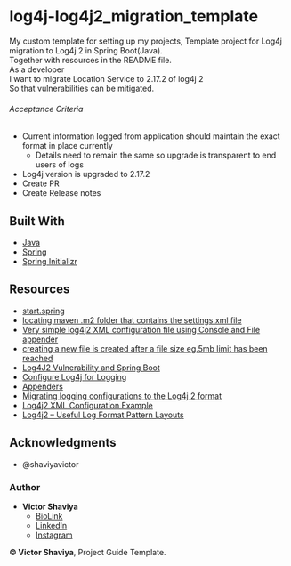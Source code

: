 # log4j-log4j2_migration_template
My custom template for setting up my projects, Template project for Log4j migration to Log4j 2 in Spring Boot(Java).           
Together with resources in the README file.           
As a developer          
I want to migrate Location Service to 2.17.2 of log4j 2         
So that vulnerabilities can be mitigated.         

###### Acceptance Criteria
- Current information logged from application should maintain the exact format in place currently 
   - Details need to remain the same so upgrade is transparent to end users of logs
-  Log4j version is upgraded to 2.17.2
-  Create PR
-  Create Release notes

## Built With

* [Java](https://docs.oracle.com/javase/8/docs/api/)
* [Spring](https://docs.spring.io/spring-framework/docs/current/reference/html/)
* [Spring Initializr](https://start.spring.io/)

## Resources
- [start.spring](https://start.spring.io/#!type=maven-project&language=java&platformVersion=2.7.1&packaging=jar&jvmVersion=1.8&groupId=com.example&artifactId=log4j2&name=log4j2&description=Template%20project%20for%20Log4j%20migration%20to%20Log4j%202%20in%20Spring%20Boot(Java).%20Together%20with%20resources%20in%20the%20README%20file.&packageName=com.example.log4j2&dependencies=devtools,lombok,web,security,h2,postgresql)
- [locating maven .m2 folder that contains the settings.xml file](https://stackoverflow.com/a/6084599/17420216)
- [Very simple log4j2 XML configuration file using Console and File appender](https://stackoverflow.com/a/21206994/17420216)
- [creating a new file is created after a file size eg.5mb limit has been reached](https://stackoverflow.com/a/13849455/17420216)
- [Log4J2 Vulnerability and Spring Boot](https://spring.io/blog/2021/12/10/log4j2-vulnerability-and-spring-boot)
- [Configure Log4j for Logging](https://docs.spring.io/spring-boot/docs/current/reference/html/howto.html#howto.logging.log4j)
- [Appenders](https://logging.apache.org/log4j/2.x/manual/appenders.html)
- [Migrating logging configurations to the Log4j 2 format](https://logging.apache.org/log4j/2.x/manual/migration.html)
- [Log4j2 XML Configuration Example](https://howtodoinjava.com/log4j2/log4j2-xml-configuration-example/)
- [Log4j2 – Useful Log Format Pattern Layouts](https://howtodoinjava.com/log4j2/useful-conversion-pattern-examples/)

## Acknowledgments

* @shaviyavictor

### Author

* **Victor Shaviya**
    - [BioLink](https://bio.link/shaviya)
    - [LinkedIn](https://www.linkedin.com/in/ShaviyaVictor/)
    - [Instagram](https://www.instagram.com/shaviyavictor/)


**© Victor Shaviya**, Project Guide Template.